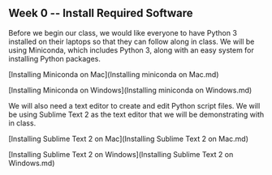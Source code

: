 ## Week 0 -- Install Required Software

Before we begin our class, we would like everyone to have Python 3 installed on their laptops so that they can follow along in class. We will be using Miniconda, which includes Python 3, along with an easy system for installing Python packages.

[Installing Miniconda on Mac](Installing miniconda on Mac.md)

[Installing Miniconda on Windows](Installing miniconda on Windows.md)

We will also need a text editor to create and edit Python script files. We will be using Sublime Text 2 as the text editor that we will be demonstrating with in class.

[Installing Sublime Text 2 on Mac](Installing Sublime Text 2 on Mac.md)

[Installing Sublime Text 2 on Windows](Installing Sublime Text 2  on Windows.md)